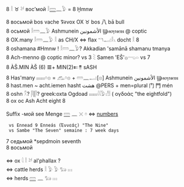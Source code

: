 8 𓎛 ♉ 𓃾 вос'мой 𓎛[𓏠](𓏠)𓈖𓅱 = 8 Ḫmnw  

8 восьмой bos vache 𐦆vox OX ♉ bos 八 bā bull  
8  oсьмой  𓎛𓏠𓈖𓅱  Ashmunein الأشمونين‎‎ Ϣⲙⲟⲩⲛⲉⲓⲛ @ coptic  
8  OX.many 𓎛𓏠𓈖𓅱   𓎛 as CH/X ⇔ flax 𓎔𓂝𓎛𓏯  docht 𓎛 8  
8 oshamana #Hmnw ! 𓎛𓏠𓈖𓅱? 	Akkadian 'samānā shamanu tmanya  
8 Ach-menno @ coptic  minor? vs  3 𓇡 Samen 'EŠ'𓐍𓂸𓏏 vs 7  
8 ÀŠ.MIN ÀŠ (6) 𒐋+ MIN(2)𒋰𒈫 sASH  
8 Has'many 𓏤𓏤𓏤𓏤𓏤𓏤𓏤𓏤𓏌𓊖 = 𓃹𓏌𓊖 + 𓏠𓈖𓂝[𓊖] Ashmunein الأشمونين‎‎ Ϣⲙⲟⲩⲛⲉⲓⲛ  
8 hast.men ~ acht.iemen  hasht هشت  @PERS  + men=plural 门 門 mén  
8 oshn 𓍵? 𓋴|𓋴? 	greek:oxta  Ogdoad 𓏤𓏤𓏤𓏤𓏤𓏤𓏤𓏤𓇋𓇋𓅱𓀭𓏪 ( ογδοάς "the eightfold")  
8 ox oс Ash Acht eight 8  

Suffix -мой see Menge [𓏠](𓏠) 𓈖 𓏴 𓏌 ⇔ [numbers](Numbers)  

```  
 vs Ennead 9 Enneás (Ἐννεάς) "The Nine"  
 vs Sambe "The Seven" semaine : 7 week days  
```  


7 седьмой *sepdmoin  seventh  
8 восьмой  

⇔ ox 𓇋  𓎛  𓃾   al'phallax ?  
⇔ cattle herds 𓎛  𓅱  𓅱  𓃒  𓏥  
⇔ herds [𓏠](𓏠) 𓈖 𓃒 𓏥  